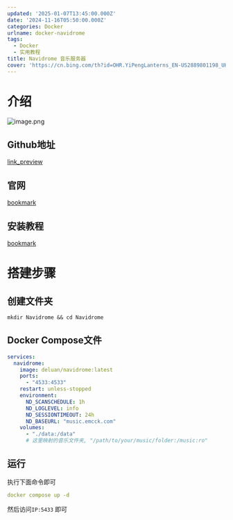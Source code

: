```yaml
---
updated: '2025-01-07T13:45:00.000Z'
date: '2024-11-16T05:50:00.000Z'
categories: Docker
urlname: docker-navidrome
tags:
  - Docker
  - 实用教程
title: Navidrome 音乐服务器
cover: 'https://cn.bing.com/th?id=OHR.YiPengLanterns_EN-US2889801198_UHD.jpg&rf=LaDigue_UHD.jpg&pid=hp&w=3840&h=2160&rs=1&c=4'
---
```


# 介绍


![image.png](/images/f2776085b4c1173b317626c98b5208b8.png)


## Github地址


[link_preview](https://github.com/navidrome/navidrome/)


## 官网


[bookmark](https://www.navidrome.org/)


## 安装教程


[bookmark](https://www.navidrome.org/docs/installation/docker/)


# 搭建步骤


## 创建文件夹


```shell
mkdir Navidrome && cd Navidrome
```


## Docker Compose文件


```yaml
services:
  navidrome:
    image: deluan/navidrome:latest
    ports:
      - "4533:4533"
    restart: unless-stopped
    environment:
      ND_SCANSCHEDULE: 1h
      ND_LOGLEVEL: info
      ND_SESSIONTIMEOUT: 24h
      ND_BASEURL: "music.emcck.com"
    volumes:
      - "./data:/data"
      # 这里映射的音乐文件夹, "/path/to/your/music/folder:/music:ro"
```


## 运行


执行下面命令即可


```yaml
docker compose up -d
```


然后访问`IP:5433` 即可

